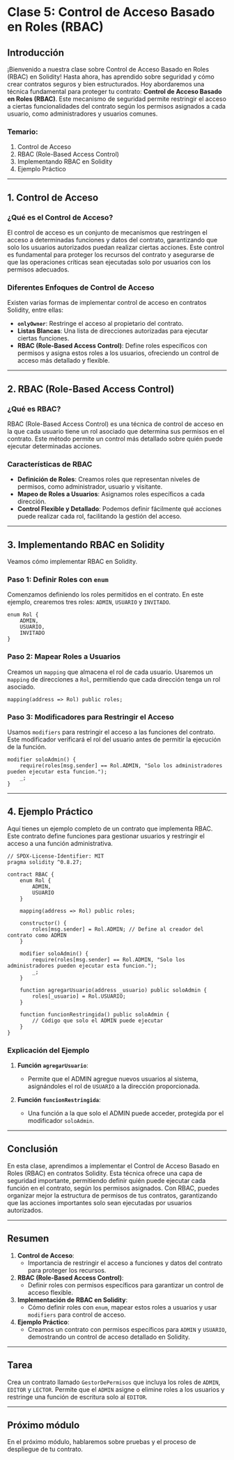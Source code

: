 # Clase 5: **Control de Acceso Basado en Roles (RBAC)**

## Introducción

¡Bienvenido a nuestra clase sobre Control de Acceso Basado en Roles (RBAC) en Solidity! Hasta ahora, has aprendido sobre seguridad y cómo crear contratos seguros y bien estructurados. Hoy abordaremos una técnica fundamental para proteger tu contrato: **Control de Acceso Basado en Roles (RBAC)**. Este mecanismo de seguridad permite restringir el acceso a ciertas funcionalidades del contrato según los permisos asignados a cada usuario, como administradores y usuarios comunes.

### Temario:

1. Control de Acceso
2. RBAC (Role-Based Access Control)
3. Implementando RBAC en Solidity
4. Ejemplo Práctico

---

## 1. Control de Acceso

### ¿Qué es el Control de Acceso?

El control de acceso es un conjunto de mecanismos que restringen el acceso a determinadas funciones y datos del contrato, garantizando que solo los usuarios autorizados puedan realizar ciertas acciones. Este control es fundamental para proteger los recursos del contrato y asegurarse de que las operaciones críticas sean ejecutadas solo por usuarios con los permisos adecuados.

### Diferentes Enfoques de Control de Acceso

Existen varias formas de implementar control de acceso en contratos Solidity, entre ellas:

- **`onlyOwner`**: Restringe el acceso al propietario del contrato.
- **Listas Blancas**: Una lista de direcciones autorizadas para ejecutar ciertas funciones.
- **RBAC (Role-Based Access Control)**: Define roles específicos con permisos y asigna estos roles a los usuarios, ofreciendo un control de acceso más detallado y flexible.

---

## 2. RBAC (Role-Based Access Control)

### ¿Qué es RBAC?

RBAC (Role-Based Access Control) es una técnica de control de acceso en la que cada usuario tiene un rol asociado que determina sus permisos en el contrato. Este método permite un control más detallado sobre quién puede ejecutar determinadas acciones.

### Características de RBAC

- **Definición de Roles**: Creamos roles que representan niveles de permisos, como administrador, usuario y visitante.
- **Mapeo de Roles a Usuarios**: Asignamos roles específicos a cada dirección.
- **Control Flexible y Detallado**: Podemos definir fácilmente qué acciones puede realizar cada rol, facilitando la gestión del acceso.

---

## 3. Implementando RBAC en Solidity

Veamos cómo implementar RBAC en Solidity.

### Paso 1: Definir Roles con `enum`

Comenzamos definiendo los roles permitidos en el contrato. En este ejemplo, crearemos tres roles: `ADMIN`, `USUARIO` y `INVITADO`.

```solidity
enum Rol {
    ADMIN,
    USUARIO,
    INVITADO
}
```

### Paso 2: Mapear Roles a Usuarios

Creamos un `mapping` que almacena el rol de cada usuario. Usaremos un `mapping` de direcciones a `Rol`, permitiendo que cada dirección tenga un rol asociado.

```solidity
mapping(address => Rol) public roles;
```

### Paso 3: Modificadores para Restringir el Acceso

Usamos `modifiers` para restringir el acceso a las funciones del contrato. Este modificador verificará el rol del usuario antes de permitir la ejecución de la función.

```solidity
modifier soloAdmin() {
    require(roles[msg.sender] == Rol.ADMIN, "Solo los administradores pueden ejecutar esta funcion.");
    _;
}
```

---

## 4. Ejemplo Práctico

Aquí tienes un ejemplo completo de un contrato que implementa RBAC. Este contrato define funciones para gestionar usuarios y restringir el acceso a una función administrativa.

```solidity
// SPDX-License-Identifier: MIT
pragma solidity ^0.8.27;

contract RBAC {
    enum Rol {
        ADMIN,
        USUARIO
    }

    mapping(address => Rol) public roles;

    constructor() {
        roles[msg.sender] = Rol.ADMIN; // Define al creador del contrato como ADMIN
    }

    modifier soloAdmin() {
        require(roles[msg.sender] == Rol.ADMIN, "Solo los administradores pueden ejecutar esta funcion.");
        _;
    }

    function agregarUsuario(address _usuario) public soloAdmin {
        roles[_usuario] = Rol.USUARIO;
    }

    function funcionRestringida() public soloAdmin {
        // Código que solo el ADMIN puede ejecutar
    }
}
```

### Explicación del Ejemplo

1. **Función `agregarUsuario`**:
   - Permite que el ADMIN agregue nuevos usuarios al sistema, asignándoles el rol de `USUARIO` a la dirección proporcionada.

2. **Función `funcionRestringida`**:
   - Una función a la que solo el ADMIN puede acceder, protegida por el modificador `soloAdmin`.

---

## Conclusión

En esta clase, aprendimos a implementar el Control de Acceso Basado en Roles (RBAC) en contratos Solidity. Esta técnica ofrece una capa de seguridad importante, permitiendo definir quién puede ejecutar cada función en el contrato, según los permisos asignados. Con RBAC, puedes organizar mejor la estructura de permisos de tus contratos, garantizando que las acciones importantes solo sean ejecutadas por usuarios autorizados.

---

## Resumen

1. **Control de Acceso**:
   - Importancia de restringir el acceso a funciones y datos del contrato para proteger los recursos.
2. **RBAC (Role-Based Access Control)**:
   - Definir roles con permisos específicos para garantizar un control de acceso flexible.
3. **Implementación de RBAC en Solidity**:
   - Cómo definir roles con `enum`, mapear estos roles a usuarios y usar `modifiers` para control de acceso.
4. **Ejemplo Práctico**:
   - Creamos un contrato con permisos específicos para `ADMIN` y `USUARIO`, demostrando un control de acceso detallado en Solidity.

---

## Tarea

Crea un contrato llamado `GestorDePermisos` que incluya los roles de `ADMIN`, `EDITOR` y `LECTOR`. Permite que el `ADMIN` asigne o elimine roles a los usuarios y restringe una función de escritura solo al `EDITOR`.

---

## Próximo módulo

En el próximo módulo, hablaremos sobre pruebas y el proceso de despliegue de tu contrato.
